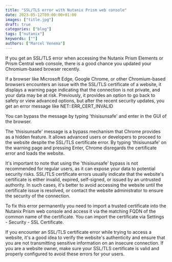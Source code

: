 ```yaml
---
title: "SSL/TLS error with Nutanix Prism web console"
date: 2023-05-12T09:00:00+01:00
images: ["title.jpg"]
draft: true
categories: ["blog"]
tags: ["nutanix"]
keywords: [""]
authors: ["Marcel Venema"]
---
```


If you get an SSL/TLS error when accessing the Nutanix Prism Elements or  Prism Central web console, there is a good chance you updated your Chromium-based browser recently.

If a browser like Microsoft Edge, Google Chrome, or other Chromium-based browsers encounters an issue with the SSL/TLS certificate of a website, it displays a warning page indicating that the connection is not private, and your data may be at risk. Previously, it provides an option to go back to safety or view advanced options, but after the recent security updates, you get an error message like NET::ERR_CERT_INVALID

You can bypass the message by typing 'thisisunsafe' and enter in the GUI of the browser. 

The 'thisisunsafe' message is a bypass mechanism that Chrome provides as a hidden feature. It allows advanced users or developers to proceed to the website despite the SSL/TLS certificate error. By typing 'thisisunsafe' on the warning page and pressing Enter, Chrome disregards the certificate error and loads the website.

It's important to note that using the 'thisisunsafe' bypass is not recommended for regular users, as it can expose your data to potential security risks. SSL/TLS certificate errors usually indicate that the website's certificate is either invalid, expired, self-signed, or issued by an untrusted authority. In such cases, it's better to avoid accessing the website until the certificate issue is resolved, or contact the website administrator to ensure the security of the connection.


To fix this error permanently you need to import a trusted certificate into the Nutanix Prism web console and access it via the matching FQDN of the common name of the certificate. You can import the certificate via Settings - Security - SSL Certificate.


If you encounter an SSL/TLS certificate error while trying to access a website, it's a good idea to verify the website's authenticity and ensure that you are not transmitting sensitive information on an insecure connection. If you are a website owner, make sure your SSL/TLS certificate is valid and properly configured to avoid these errors for your users.